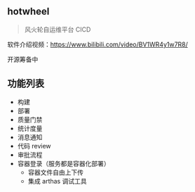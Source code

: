 ## hotwheel
> 风火轮自运维平台 CICD

软件介绍视频：https://www.bilibili.com/video/BV1WR4y1w7R8/

开源筹备中

## 功能列表
- 构建
- 部署
- 质量门禁
- 统计度量
- 消息通知
- 代码 review
- 审批流程
- 容器登录（服务都是容器化部署）
  - 容器文件自由上下传
  - 集成 arthas 调试工具  
